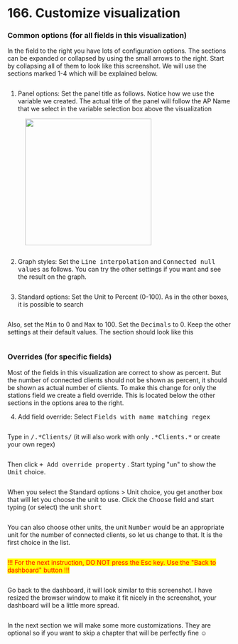 # 166. Customize visualization

### Common options (for all fields in this visualization)

In the field to the right you have lots of configuration options. The sections can be expanded or collapsed by using the small arrows to the right. Start by collapsing all of them to look like this screenshot. We will use the sections marked 1-4 which will be explained below.

<figure><img src="../../.gitbook/assets/image (115).png" alt=""><figcaption></figcaption></figure>

1. Panel options: Set the panel title as follows. Notice how we use the variable we created. The actual title of the panel will follow the AP Name that we select in the variable selection box above the visualization

<figure><img src="../../.gitbook/assets/image (116).png" alt="" width="284"><figcaption></figcaption></figure>

<figure><img src="../../.gitbook/assets/image (117).png" alt=""><figcaption></figcaption></figure>

2. Graph styles: Set the <kbd>Line interpolation</kbd> and <kbd>Connected null values</kbd> as follows. You can try the other settings if you want and see the result on the graph.

<figure><img src="../../.gitbook/assets/image (118).png" alt=""><figcaption></figcaption></figure>

3. Standard options: Set the Unit to Percent (0-100). As in the other boxes, it is possible to search

<figure><img src="../../.gitbook/assets/image (119).png" alt=""><figcaption></figcaption></figure>

Also, set the <kbd>Min</kbd> to 0 and <kbd>Max</kbd> to 100. Set the <kbd>Decimals</kbd> to 0. Keep the other settings at their default values. The section should look like this

<figure><img src="../../.gitbook/assets/image (120).png" alt=""><figcaption></figcaption></figure>

### Overrides (for specific fields)

Most of the fields in this visualization are correct to show as percent. But the number of connected clients should not be shown as percent, it should be shown as actual number of clients. To make this change for only the stations field we create a field override. This is located below the other sections in the options area to the right.

4. Add field override: Select <kbd>Fields with name matching regex</kbd>

<figure><img src="../../.gitbook/assets/image (121).png" alt=""><figcaption></figcaption></figure>

Type in <kbd>/.\*Clients/</kbd> (it will also work with only <kbd>.\*Clients.\*</kbd> or create your own regex)

<figure><img src="../../.gitbook/assets/image (122).png" alt=""><figcaption></figcaption></figure>

Then click <kbd>+ Add override property</kbd> . Start typing "un" to show the <kbd>Unit</kbd> choice.

<figure><img src="../../.gitbook/assets/image (123).png" alt=""><figcaption></figcaption></figure>

When you select the Standard options > Unit choice, you get another box that will let you choose the unit to use. Click the <kbd>Choose</kbd> field and start typing (or select) the unit <kbd>short</kbd>&#x20;

<figure><img src="../../.gitbook/assets/image (124).png" alt=""><figcaption></figcaption></figure>

You can also choose other units, the unit <kbd>Number</kbd> would be an appropriate unit for the number of connected clients, so let us change to that. It is the first choice in the list.

<figure><img src="../../.gitbook/assets/image (125).png" alt=""><figcaption></figcaption></figure>

<mark style="color:red;">!!! For the next instruction, DO NOT press the Esc key. Use the "Back to dashboard" button !!!</mark>

<figure><img src="../../.gitbook/assets/image (126).png" alt=""><figcaption></figcaption></figure>

Go back to the dashboard, it will look similar to this screenshot. I have resized the browser window to make it fit nicely in the screenshot, your dashboard will be a little more spread.

<figure><img src="../../.gitbook/assets/image (127).png" alt=""><figcaption></figcaption></figure>

In the next section we will make some more customizations. They are optional so if you want to skip a chapter that will be perfectly fine :relaxed:
